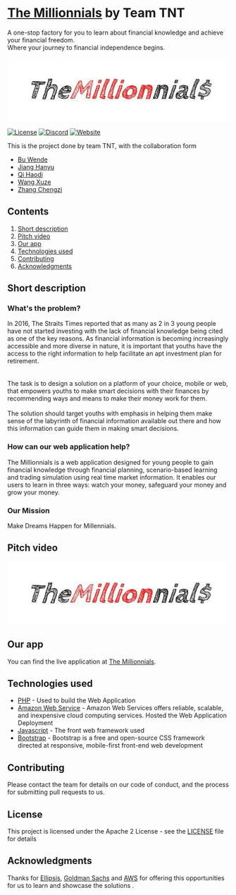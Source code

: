 # [The Millionnials](http://52.87.255.198/app/) by Team TNT

A one-stop factory for you to learn about financial knowledge and achieve your financial freedom.
<br>
Where your journey to financial independence begins.

[![Watch The Millionnials pitch video](https://github.com/chelsea9869/Hackathon-TNT/blob/master/app/img/logo.jpg)](https://youtu.be/qkVdL0SoG2k)


[![License](https://img.shields.io/badge/License-Apache2-blue.svg)](https://www.apache.org/licenses/LICENSE-2.0) [![Discord](https://img.shields.io/badge/chat-23%20online-brightgreen)](https://discord.gg/QWpnGx4) [![Website](https://img.shields.io/badge/View-Website-blue)](http://52.87.255.198/app/)

This is the project done by team TNT, with the collaboration form 
- [Bu Wende](https://github.com/BU-Wende)
- [Jiang Hanyu](https://github.com/hanyujiangg)
- [Qi Haodi](https://github.com/Haodi-Qi)
- [Wang Xuze](https://github.com/JeffreyZe)
- [Zhang Chengzi](https://github.com/chelsea9869)

## Contents

1. [Short description](#short-description)
1. [Pitch video](#pitch-video)
1. [Our app](#our-app)
1. [Technologies used](#technologies-used)
1. [Contributing](#contributing)
1. [Acknowledgments](#acknowledgments)

## Short description

### What's the problem?

In 2016, The Straits Times reported that as many as 2 in 3 young people have not started investing with the lack of financial knowledge being cited as one of the key reasons. As financial information is becoming increasingly accessible and more diverse in nature, it is important that youths have the access to the right information to help facilitate an apt investment plan for retirement.	
<br><br>
The task is to design a solution on a platform of your choice, mobile or web, that empowers youths to make smart decisions with their finances by recommending ways and means to make their money work for them.
<br><br>
The solution should target youths with emphasis in helping them make sense of the labyrinth of financial information available out there and how this information can guide them in making smart decisions. 

### How can our web application help?

The Millionnials is a web application designed for young people to gain financial knowledge through financial planning, scenario-based learning and trading simulation using real time market information. It enables our users to learn in three ways: watch your money, safeguard your money and grow your money.

### Our Mission

Make Dreams Happen for Millennials.

## Pitch video

[![Watch The Millionnials pitch video](https://github.com/chelsea9869/Hackathon-TNT/blob/master/app/img/logo.jpg)](https://youtu.be/qkVdL0SoG2k)


## Our app

You can find the live application at [The Millionnials](http://52.87.255.198/app/).

## Technologies used

* [PHP](https://www.php.net/) - Used to build the Web Application
* [Amazon Web Service](https://aws.amazon.com/) - Amazon Web Services offers reliable, scalable, and inexpensive cloud computing services. Hosted the Web Application Deployment
* [Javascript](https://www.javascript.com/) - The front web framework used
* [Bootstrap](https://getbootstrap.com/) - Bootstrap is a free and open-source CSS framework directed at responsive, mobile-first front-end web development



## Contributing

Please contact the team for details on our code of conduct, and the process for submitting pull requests to us.


## License

This project is licensed under the Apache 2 License - see the [LICENSE](LICENSE) file for details

## Acknowledgments

Thanks for [Ellipsis](https://ellipsis.sis.smu.edu.sg/), [Goldman Sachs](https://www.goldmansachs.com/) and [AWS](https://aws.amazon.com/) for offering this opportunities for us to learn and showcase the solutions .
